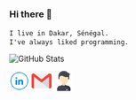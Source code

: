 ### Hi there 👋

    I live in Dakar, Sénégal.
    I've always liked programming.


<!--
**daantonio27/daantonio27** is a ✨ _special_ ✨ repository because its `README.md` (this file) appears on your GitHub profile.

Here are some ideas to get you started:

- 🔭 I’m currently working on ...
- 🌱 I’m currently learning ...
- 👯 I’m looking to collaborate on ...
- 🤔 I’m looking for help with ...
- 💬 Ask me about ...
- 📫 How to reach me: ...
- 😄 Pronouns: ...
- ⚡ Fun fact: ...
-->

  ![GitHub Stats](https://github-readme-stats.vercel.app/api?username=daantonio27&theme=radical)
 <p align="left">
    <a href = "https://www.linkedin.com/in/daantonioco/"><img src = "https://github.com/harshalrj25/MasterAssetsRepo/blob/master/linkedInLogo.svg" width="36"                  height="36"/></a>
    <a href = "mailto:daantonioc3@gmail.com"><img src = "https://github.com/harshalrj25/MasterAssetsRepo/blob/master/gmail.svg" width="36"                  height="36"/></a>
    <a href = "https://daantonio.netlify.app/"><img src = "https://github.com/harshalrj25/MasterAssetsRepo/blob/master/man.png" width="36"                  height="36"/></a>
    </p>
    </p>
    </p>
